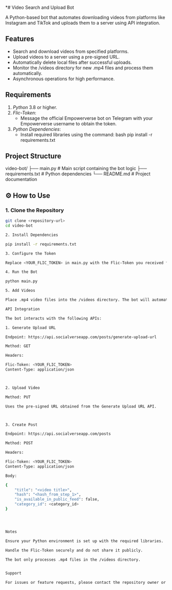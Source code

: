 *# Video Search and Upload Bot

A Python-based bot that automates downloading videos from platforms like Instagram and TikTok and uploads them to a server using API integration.

##  Features
- Search and download videos from specified platforms.
- Upload videos to a server using a pre-signed URL.
- Automatically delete local files after successful uploads.
- Monitor the /videos directory for new .mp4 files and process them automatically.
- Asynchronous operations for high performance.

##  Requirements
1. *Python* 3.8 or higher.
2. *Flic-Token*:  
   - Message the official Empowerverse bot on Telegram with your Empowerverse username to obtain the token.
3. *Python Dependencies*:  
   - Install required libraries using the command:
     bash
     pip install -r requirements.txt
     

## Project Structure

video-bot/ ├── main.py                # Main script containing the bot logic ├── requirements.txt       # Python dependencies └── README.md              # Project documentation

## ⚙ How to Use

### 1. Clone the Repository
```bash
git clone <repository-url>
cd video-bot

2. Install Dependencies

pip install -r requirements.txt

3. Configure the Token

Replace <YOUR_FLIC_TOKEN> in main.py with the Flic-Token you received from the Empowerverse bot on Telegram.

4. Run the Bot

python main.py

5. Add Videos

Place .mp4 video files into the /videos directory. The bot will automatically process and upload them.

API Integration

The bot interacts with the following APIs:

1. Generate Upload URL

Endpoint: https://api.socialverseapp.com/posts/generate-upload-url

Method: GET

Headers:

Flic-Token: <YOUR_FLIC_TOKEN>
Content-Type: application/json



2. Upload Video

Method: PUT

Uses the pre-signed URL obtained from the Generate Upload URL API.



3. Create Post

Endpoint: https://api.socialverseapp.com/posts

Method: POST

Headers:

Flic-Token: <YOUR_FLIC_TOKEN>
Content-Type: application/json

Body:

{
    "title": "<video title>",
    "hash": "<hash_from_step_1>",
    "is_available_in_public_feed": false,
    "category_id": <category_id>
}




Notes

Ensure your Python environment is set up with the required libraries.

Handle the Flic-Token securely and do not share it publicly.

The bot only processes .mp4 files in the /videos directory.


Support

For issues or feature requests, please contact the repository owner or reach out to Empowerverse support on Telegram.